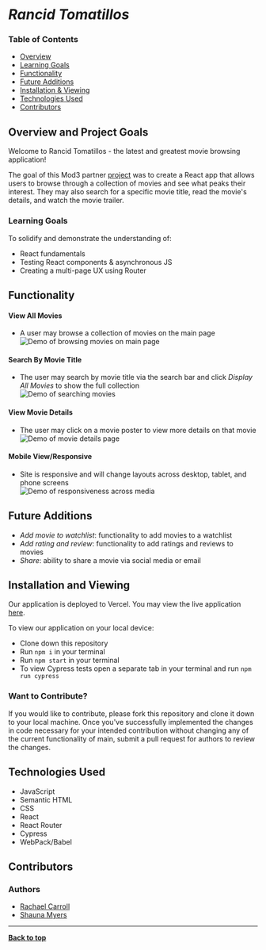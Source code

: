 # *Rancid Tomatillos*

### Table of Contents
- [Overview](#overview-and-project-goals)
- [Learning Goals](#learning-goals)
- [Functionality](#functionality)
- [Future Additions](#future-additions)
- [Installation & Viewing](#installation-and-viewing)
- [Technologies Used](#technologies-used)
- [Contributors](#contributors)

## Overview and Project Goals
Welcome to Rancid Tomatillos - the latest and greatest movie browsing application! 

The goal of this Mod3 partner [project](https://frontend.turing.edu/projects/module-3/rancid-tomatillos-v3.html) was to create a React app that allows users to browse through a collection of movies and see what peaks their interest.  They may also search for a specific movie title, read the movie's details, and watch the movie trailer.

### Learning Goals

To solidify and demonstrate the understanding of:

- React fundamentals 
- Testing React components & asynchronous JS
- Creating a multi-page UX using Router

## Functionality 

#### View All Movies 
- A user may browse a collection of movies on the main page<br>
![Demo of browsing movies on main page](https://user-images.githubusercontent.com/76228573/126231020-22440e5e-ff88-4a22-83c5-ee2fbef3eda6.gif)


#### Search By Movie Title 
- The user may search by movie title via the search bar and click *Display All Movies* to show the full collection<br>
![Demo of searching movies](https://user-images.githubusercontent.com/76228573/126230092-bd92454a-441a-4b01-8284-fd4c359bea5b.gif)


#### View Movie Details 
- The user may click on a movie poster to view more details on that movie<br>
![Demo of movie details page](https://user-images.githubusercontent.com/76228573/126230633-facbd130-503c-4b3c-85e7-2f8d4ce25dac.gif)
 


#### Mobile View/Responsive
- Site is responsive and will change layouts across desktop, tablet, and phone screens<br>
![Demo of responsiveness across media](https://user-images.githubusercontent.com/76228573/126229433-4ce4373d-7079-4055-9544-9fa5e81fd85c.gif)

## Future Additions

- *Add movie to watchlist*: functionality to add movies to a watchlist 
- *Add rating and review*: functionality to add ratings and reviews to movies  
- *Share*: ability to share a movie via social media or email 

## Installation and Viewing 

Our application is deployed to Vercel. You may view the live application [here](https://rancid-tomatillos-one.vercel.app/).

To view our application on your local device:

- Clone down this repository
- Run `npm i` in your terminal
- Run `npm start` in your terminal
- To view Cypress tests open a separate tab in your terminal and run `npm run cypress`


### Want to Contribute?
If you would like to contribute, please fork this repository and clone it down to your local machine. Once you've successfully implemented the changes in code necessary for your intended contribution without changing any of the current functionality of main, submit a pull request for authors to review the changes.


## Technologies Used
- JavaScript
- Semantic HTML
- CSS
- React 
- React Router 
- Cypress 
- WebPack/Babel


## Contributors
### Authors
- [Rachael Carroll](https://github.com/rachaelcarroll)
- [Shauna Myers](https://github.com/ShaunaMyers)

**************************************************************************

**[Back to top](#table-of-contents)**

